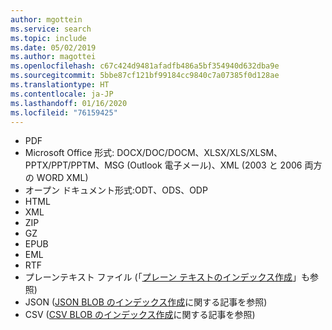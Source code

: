 ```yaml
---
author: mgottein
ms.service: search
ms.topic: include
ms.date: 05/02/2019
ms.author: magottei
ms.openlocfilehash: c67c424d9481afadfb486a5bf354940d632dba9e
ms.sourcegitcommit: 5bbe87cf121bf99184cc9840c7a07385f0d128ae
ms.translationtype: HT
ms.contentlocale: ja-JP
ms.lasthandoff: 01/16/2020
ms.locfileid: "76159425"
---
```

* PDF
* Microsoft Office 形式: DOCX/DOC/DOCM、XLSX/XLS/XLSM、PPTX/PPT/PPTM、MSG (Outlook 電子メール)、XML (2003 と 2006 両方の WORD XML)
* オープン ドキュメント形式:ODT、ODS、ODP  
* HTML
* XML
* ZIP
* GZ
* EPUB
* EML
* RTF
* プレーンテキスト ファイル (「[プレーン テキストのインデックス作成](../articles/search/search-howto-indexing-azure-blob-storage.md#IndexingPlainText)」も参照)
* JSON ([JSON BLOB のインデックス作成](../articles/search/search-howto-index-json-blobs.md)に関する記事を参照)
* CSV ([CSV BLOB のインデックス作成](../articles/search/search-howto-index-csv-blobs.md)に関する記事を参照)